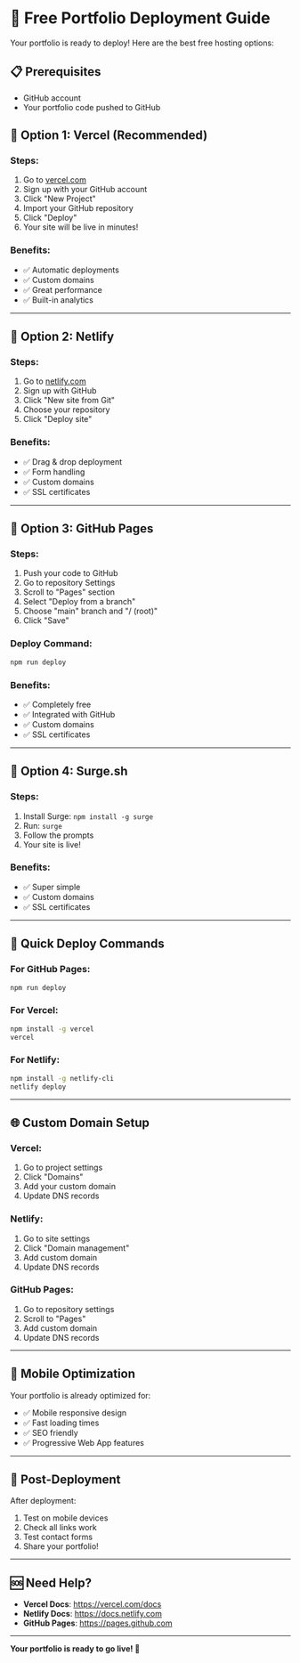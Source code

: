# 🚀 Free Portfolio Deployment Guide

Your portfolio is ready to deploy! Here are the best free hosting options:

## 📋 **Prerequisites**
- GitHub account
- Your portfolio code pushed to GitHub

## 🎯 **Option 1: Vercel (Recommended)**

### **Steps:**
1. Go to [vercel.com](https://vercel.com)
2. Sign up with your GitHub account
3. Click "New Project"
4. Import your GitHub repository
5. Click "Deploy"
6. Your site will be live in minutes!

### **Benefits:**
- ✅ Automatic deployments
- ✅ Custom domains
- ✅ Great performance
- ✅ Built-in analytics

---

## 🎯 **Option 2: Netlify**

### **Steps:**
1. Go to [netlify.com](https://netlify.com)
2. Sign up with GitHub
3. Click "New site from Git"
4. Choose your repository
5. Click "Deploy site"

### **Benefits:**
- ✅ Drag & drop deployment
- ✅ Form handling
- ✅ Custom domains
- ✅ SSL certificates

---

## 🎯 **Option 3: GitHub Pages**

### **Steps:**
1. Push your code to GitHub
2. Go to repository Settings
3. Scroll to "Pages" section
4. Select "Deploy from a branch"
5. Choose "main" branch and "/ (root)"
6. Click "Save"

### **Deploy Command:**
```bash
npm run deploy
```

### **Benefits:**
- ✅ Completely free
- ✅ Integrated with GitHub
- ✅ Custom domains
- ✅ SSL certificates

---

## 🎯 **Option 4: Surge.sh**

### **Steps:**
1. Install Surge: `npm install -g surge`
2. Run: `surge`
3. Follow the prompts
4. Your site is live!

### **Benefits:**
- ✅ Super simple
- ✅ Custom domains
- ✅ SSL certificates

---

## 🔧 **Quick Deploy Commands**

### **For GitHub Pages:**
```bash
npm run deploy
```

### **For Vercel:**
```bash
npm install -g vercel
vercel
```

### **For Netlify:**
```bash
npm install -g netlify-cli
netlify deploy
```

---

## 🌐 **Custom Domain Setup**

### **Vercel:**
1. Go to project settings
2. Click "Domains"
3. Add your custom domain
4. Update DNS records

### **Netlify:**
1. Go to site settings
2. Click "Domain management"
3. Add custom domain
4. Update DNS records

### **GitHub Pages:**
1. Go to repository settings
2. Scroll to "Pages"
3. Add custom domain
4. Update DNS records

---

## 📱 **Mobile Optimization**

Your portfolio is already optimized for:
- ✅ Mobile responsive design
- ✅ Fast loading times
- ✅ SEO friendly
- ✅ Progressive Web App features

---

## 🎨 **Post-Deployment**

After deployment:
1. Test on mobile devices
2. Check all links work
3. Test contact forms
4. Share your portfolio!

---

## 🆘 **Need Help?**

- **Vercel Docs**: https://vercel.com/docs
- **Netlify Docs**: https://docs.netlify.com
- **GitHub Pages**: https://pages.github.com

---

**Your portfolio is ready to go live! 🎉**
